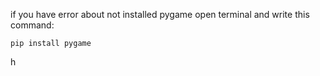 if you have error about not installed pygame open terminal and write this command:

```
pip install pygame
```
h
